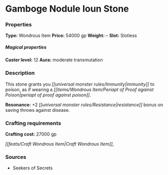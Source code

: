 ﻿---
Title: "Gamboge Nodule Ioun Stone"
Type: "Wondrous Item"
Price: "54000 gp"
Weight: "–"
Slot: "Slotless"
Caster level: "12"
Aura: "moderate transmutation"
Description: |
  "This stone grants you immunity to poison, as if wearing a _periapt of proof against poison_.
  **Resonance:** +2 resistance bonus on saving throws against disease."
Crafting cost: "27000 gp"
Sources: "['Seekers of Secrets']"
---

# Gamboge Nodule Ioun Stone

### Properties

**Type:** Wondrous Item **Price:** 54000 gp **Weight:** – **Slot:** Slotless

##### Magical properties

**Caster level:** 12 **Aura:** moderate transmutation

### Description

This stone grants you _[[universal monster rules/Immunity|immunity]]_ to poison, as if wearing a _[[items/Wondrous Item/Periapt of Proof against Poison|periapt of proof against poison]]_.

**Resonance:** +2 _[[universal monster rules/Resistance|resistance]]_ bonus on saving throws against disease.

### Crafting requirements

**Crafting cost:** 27000 gp

_[[feats/Craft Wondrous Item|Craft Wondrous Item]]_,

### Sources

* Seekers of Secrets
